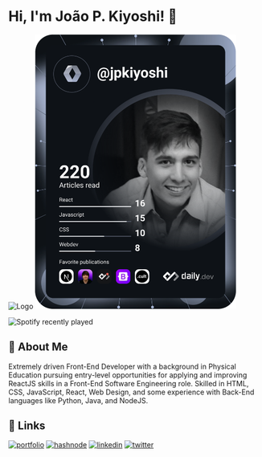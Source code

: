
# Hi, I'm João P. Kiyoshi! 👋

  
![Logo](https://iili.io/5qoSTP.jpg) <a href="https://app.daily.dev/DailyDevTips"><img src="https://github.com/jpkiyoshi/jpkiyoshi/blob/main/devcard.svg" width="400" alt="João P. Kiyoshi's Dev Card"/></a>

![Spotify recently played](https://spotify-recently-played-readme.vercel.app/api?user=12179756374)

## 🚀 About Me
Extremely driven Front-End Developer with a background in Physical Education pursuing entry-level opportunities for applying and improving ReactJS skills in a Front-End Software Engineering role. Skilled in HTML, CSS, JavaScript, React, Web Design, and some experience with Back-End languages like Python, Java, and NodeJS.

  
## 🔗 Links
[![portfolio](https://img.shields.io/badge/my_portfolio-000?style=for-the-badge&logo=ko-fi&logoColor=white)](https://joaopkiyoshi.netlify.app/)
[![hashnode](https://img.shields.io/badge/hashnode-eee?style=for-the-badge&logo=ko-fi&logoColor=black)](https://jpkiyoshi.hashnode.dev/)
[![linkedin](https://img.shields.io/badge/linkedin-0A66C2?style=for-the-badge&logo=linkedin&logoColor=white)](https://www.linkedin.com/in/joao-paulo-kiyoshi/)
[![twitter](https://img.shields.io/badge/twitter-1DA1F2?style=for-the-badge&logo=twitter&logoColor=white)](https://twitter.com/jpkiyoshi)
